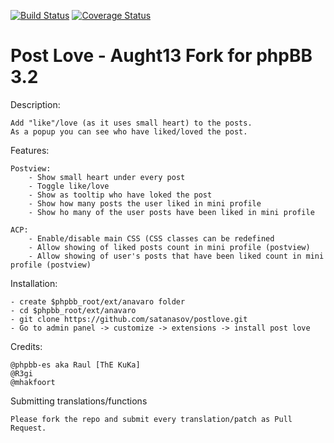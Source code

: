[![Build Status](https://travis-ci.org/aught13/postlove.svg?branch=1.2.x)](https://travis-ci.org/aught13/postlove) [![Coverage Status](https://coveralls.io/repos/github/aught13/postlove/badge.svg?branch=1.2.x)](https://coveralls.io/github/aught13/postlove?branch=1.2.x)

Post Love - Aught13 Fork for phpBB 3.2
==========

Description:

    Add "like"/love (as it uses small heart) to the posts.
    As a popup you can see who have liked/loved the post.

Features:

    Postview:
        - Show small heart under every post
        - Toggle like/love
        - Show as tooltip who have loked the post
        - Show how many posts the user liked in mini profile
        - Show ho many of the user posts have been liked in mini profile
    
    ACP:
        - Enable/disable main CSS (CSS classes can be redefined
        - Allow showing of liked posts count in mini profile (postview)
        - Allow showing of user's posts that have been liked count in mini profile (postview)

Installation:

    - create $phpbb_root/ext/anavaro folder
    - cd $phpbb_root/ext/anavaro
    - git clone https://github.com/satanasov/postlove.git
    - Go to admin panel -> customize -> extensions -> install post love

Credits:

    @phpbb-es aka Raul [ThE KuKa]
	@R3gi
	@mhakfoort
    
Submitting translations/functions
    
    Please fork the repo and submit every translation/patch as Pull Request.
